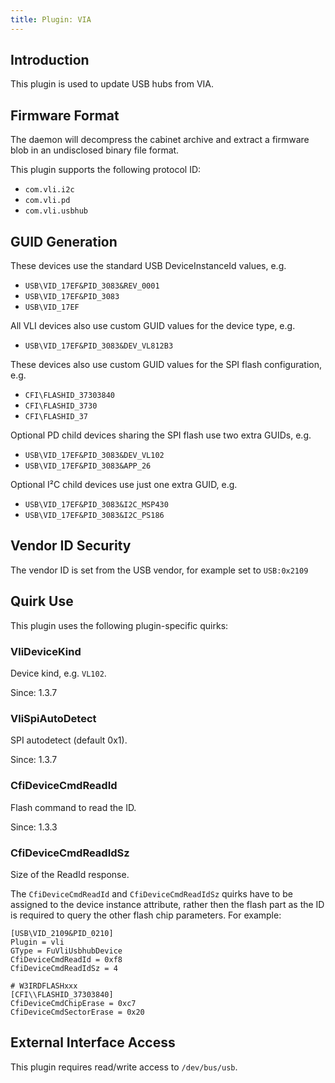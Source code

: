 ```yaml
---
title: Plugin: VIA
---
```


## Introduction

This plugin is used to update USB hubs from VIA.

## Firmware Format

The daemon will decompress the cabinet archive and extract a firmware blob in
an undisclosed binary file format.

This plugin supports the following protocol ID:

* `com.vli.i2c`
* `com.vli.pd`
* `com.vli.usbhub`

## GUID Generation

These devices use the standard USB DeviceInstanceId values, e.g.

* `USB\VID_17EF&PID_3083&REV_0001`
* `USB\VID_17EF&PID_3083`
* `USB\VID_17EF`

All VLI devices also use custom GUID values for the device type, e.g.

* `USB\VID_17EF&PID_3083&DEV_VL812B3`

These devices also use custom GUID values for the SPI flash configuration, e.g.

* `CFI\FLASHID_37303840`
* `CFI\FLASHID_3730`
* `CFI\FLASHID_37`

Optional PD child devices sharing the SPI flash use two extra GUIDs, e.g.

* `USB\VID_17EF&PID_3083&DEV_VL102`
* `USB\VID_17EF&PID_3083&APP_26`

Optional I²C child devices use just one extra GUID, e.g.

* `USB\VID_17EF&PID_3083&I2C_MSP430`
* `USB\VID_17EF&PID_3083&I2C_PS186`

## Vendor ID Security

The vendor ID is set from the USB vendor, for example set to `USB:0x2109`

## Quirk Use

This plugin uses the following plugin-specific quirks:

### VliDeviceKind

Device kind, e.g. `VL102`.

Since: 1.3.7

### VliSpiAutoDetect

SPI autodetect (default 0x1).

Since: 1.3.7

### CfiDeviceCmdReadId

Flash command to read the ID.

Since: 1.3.3

### CfiDeviceCmdReadIdSz

Size of the ReadId response.

The `CfiDeviceCmdReadId` and `CfiDeviceCmdReadIdSz` quirks have to be assigned to the device
instance attribute, rather then the flash part as the ID is required to query
the other flash chip parameters. For example:

    [USB\VID_2109&PID_0210]
    Plugin = vli
    GType = FuVliUsbhubDevice
    CfiDeviceCmdReadId = 0xf8
    CfiDeviceCmdReadIdSz = 4

    # W3IRDFLASHxxx
    [CFI\\FLASHID_37303840]
    CfiDeviceCmdChipErase = 0xc7
    CfiDeviceCmdSectorErase = 0x20

## External Interface Access

This plugin requires read/write access to `/dev/bus/usb`.
